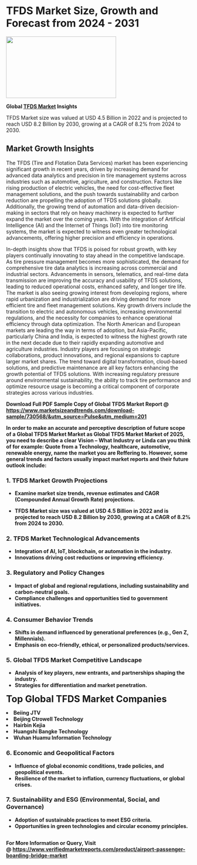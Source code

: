 <H1>TFDS Market Size, Growth and Forecast from 2024 - 2031</H1><img class="aligncenter size-medium wp-image-584254" src="https://thirdeyenews.in/wp-content/uploads/2024/09/Global-Market-Research-300x168.jpeg" alt="" width="300" height="168" /><p><strong>Global&nbsp;<a href="https://www.marketsizeandtrends.com/download-sample/730568/&amp;utm_source=Pulse&amp;utm_medium=201">TFDS Market</a> Insights</strong></p><p>TFDS Market size was valued at USD 4.5 Billion in 2022 and is projected to reach USD 8.2 Billion by 2030, growing at a CAGR of 8.2% from 2024 to 2030.</p><p><h2>Market Growth Insights</h2> <p>The TFDS (Tire and Flotation Data Services) market has been experiencing significant growth in recent years, driven by increasing demand for advanced data analytics and precision in tire management systems across industries such as automotive, agriculture, and construction. Factors like rising production of electric vehicles, the need for cost-effective fleet management solutions, and the push towards sustainability and carbon reduction are propelling the adoption of TFDS solutions globally. Additionally, the growing trend of automation and data-driven decision-making in sectors that rely on heavy machinery is expected to further expand the market over the coming years. With the integration of Artificial Intelligence (AI) and the Internet of Things (IoT) into tire monitoring systems, the market is expected to witness even greater technological advancements, offering higher precision and efficiency in operations.</p> <p><strong></strong></p> <p>In-depth insights show that TFDS is poised for robust growth, with key players continually innovating to stay ahead in the competitive landscape. As tire pressure management becomes more sophisticated, the demand for comprehensive tire data analytics is increasing across commercial and industrial sectors. Advancements in sensors, telematics, and real-time data transmission are improving the accuracy and usability of TFDS solutions, leading to reduced operational costs, enhanced safety, and longer tire life. The market is also seeing growing interest from developing regions, where rapid urbanization and industrialization are driving demand for more efficient tire and fleet management solutions. Key growth drivers include the transition to electric and autonomous vehicles, increasing environmental regulations, and the necessity for companies to enhance operational efficiency through data optimization. The North American and European markets are leading the way in terms of adoption, but Asia-Pacific, particularly China and India, is expected to witness the highest growth rate in the next decade due to their rapidly expanding automotive and agriculture industries. Industry players are focusing on strategic collaborations, product innovations, and regional expansions to capture larger market shares. The trend toward digital transformation, cloud-based solutions, and predictive maintenance are all key factors enhancing the growth potential of TFDS solutions. With increasing regulatory pressure around environmental sustainability, the ability to track tire performance and optimize resource usage is becoming a critical component of corporate strategies across various industries.</p> <p><strong></p><p><span class=""><strong>Download Full PDF Sample Copy of Global TFDS Market Report</strong> @ <a href="https://www.marketsizeandtrends.com/download-sample/730568/&amp;utm_source=Pulse&amp;utm_medium=201" target="_blank">https://www.marketsizeandtrends.com/download-sample/730568/&amp;utm_source=Pulse&amp;utm_medium=201</a></span></p><p>In order to make an accurate and perceptive description of future scope of a Global&nbsp;TFDS Market Market as Global&nbsp;TFDS Market Market of 2025, you need to describe a clear Vision &ndash; What Industry or Linda can you think of for example: Quote from a Technology, healthcare, automotive, renewable energy, name the market you are Reffering to. However, some general trends and factors usually impact market reports and their future outlook include:</p><h3>1.&nbsp;<strong>TFDS Market Growth Projections</strong></h3><ul><li>Examine market size trends, revenue estimates and CAGR (Compounded Annual Growth Rate) projections.</li><li><p>TFDS Market size was valued at USD 4.5 Billion in 2022 and is projected to reach USD 8.2 Billion by 2030, growing at a CAGR of 8.2% from 2024 to 2030.</p></li></ul><h3>2.&nbsp;<strong>TFDS Market Technological Advancements</strong></h3><ul><li>Integration of AI, IoT, blockchain, or automation in the industry.</li><li>Innovations driving cost reductions or improving efficiency.</li></ul><h3>3.&nbsp;<strong>Regulatory and Policy Changes</strong></h3><ul><li>Impact of global and regional regulations, including sustainability and carbon-neutral goals.</li><li>Compliance challenges and opportunities tied to government initiatives.</li></ul><h3>4.&nbsp;<strong>Consumer Behavior Trends</strong></h3><ul><li>Shifts in demand influenced by generational preferences (e.g., Gen Z, Millennials).</li><li>Emphasis on eco-friendly, ethical, or personalized products/services.</li></ul><h3>5.&nbsp;<strong>Global TFDS Market Competitive Landscape</strong></h3><ul><li>Analysis of key players, new entrants, and partnerships shaping the industry.</li><li>Strategies for differentiation and market penetration.</li></ul><p data-pm-slice="1 1 []"><span style="color: inherit; font-family: inherit; font-size: 25px;">Top Global TFDS Market Companies</span></p><div class="" data-test-id=""><p><li>Beiing JTV</li><li> Beijing Ctrowell Technology</li><li> Hairbin Kejia</li><li> Huangshi Bangke Technology</li><li> Wuhan Huamu Information Technology</li></p></div><h3>6.&nbsp;<strong>Economic and Geopolitical Factors</strong></h3><ul><li>Influence of global economic conditions, trade policies, and geopolitical events.</li><li>Resilience of the market to inflation, currency fluctuations, or global crises.</li></ul><h3>7.&nbsp;<strong>Sustainability and ESG (Environmental, Social, and Governance)</strong></h3><ul><li>Adoption of sustainable practices to meet ESG criteria.</li><li>Opportunities in green technologies and circular economy principles.</li></ul><h2><strong style="font-size: 14px;">For More Information or Query, Visit @&nbsp;</strong><a style="background-color: #ffffff; font-size: 14px;" href="https://www.marketsizeandtrends.com/report/tfds-market/" target="_blank">https://www.verifiedmarketreports.com/product/airport-passenger-boarding-bridge-market</a></h2>
